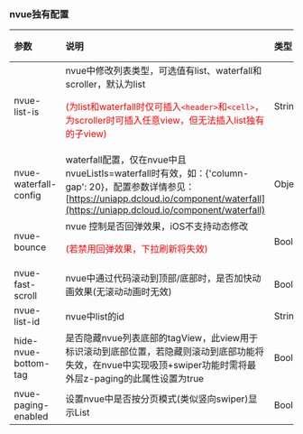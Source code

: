 ### nvue独有配置

| 参数                                       | 说明                                                         | 类型    | 默认值 | 可选值              |
| :----------------------------------------- | :----------------------------------------------------------- | :------ | :----- | :------------------ |
| nvue-list-is                               | nvue中修改列表类型，可选值有list、waterfall和scroller，默认为list<p style="color:red;">(为list和waterfall时仅可插入`<header>`和`<cell>`，为scroller时可插入任意view，但无法插入list独有的子view)</p> | String  | list   | waterfall、scroller |
| nvue-waterfall-config                      | waterfall配置，仅在nvue中且nvueListIs=waterfall时有效，如：{'column-gap': 20}，配置参数详情参见：[https://uniapp.dcloud.io/component/waterfall](https://uniapp.dcloud.io/component/waterfall) | Object  | -      | -                   |
| nvue-bounce                                | nvue 控制是否回弹效果，iOS不支持动态修改<p style="color:red;">(若禁用回弹效果，下拉刷新将失效)</p> | Boolean | true   | false               |
| nvue-fast-scroll <Badge text="1.9.4"/>     | nvue中通过代码滚动到顶部/底部时，是否加快动画效果(无滚动动画时无效) | Boolean | false  | true                |
| nvue-list-id <Badge text="2.0.4"/>         | nvue中list的id                                               | String  | ""     | -                   |
| hide-nvue-bottom-tag <Badge text="2.0.4"/> | 是否隐藏nvue列表底部的tagView，此view用于标识滚动到底部位置，若隐藏则滚动到底部功能将失效，在nvue中实现吸顶+swiper功能时需将最外层z-paging的此属性设置为true | Boolean | false  | true                |
| nvue-paging-enabled <Badge text="2.3.1"/>  | 设置nvue中是否按分页模式(类似竖向swiper)显示List             | Boolean | false  | true                |